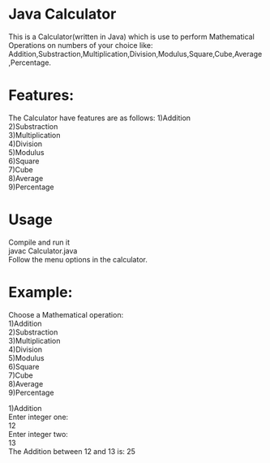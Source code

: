 # Java Calculator
This is a Calculator(written in Java) which is use to perform Mathematical Operations on numbers of your choice like:
<br>
Addition,Substraction,Multiplication,Division,Modulus,Square,Cube,Average,Percentage.

# Features:
The Calculator have features are as follows:
1)Addition
<br>
2)Substraction
<br>
3)Multiplication
<br>
4)Division
<br>
5)Modulus
<br>
6)Square
<br>
7)Cube
<br>
8)Average
<br>
9)Percentage
<br>

# Usage
Compile and run it
<br>
javac Calculator.java
<br>
Follow the menu options in the calculator.

# Example:
Choose a Mathematical operation:
<br>
1)Addition
<br>
2)Substraction
<br>
3)Multiplication
<br>
4)Division
<br>
5)Modulus
<br>
6)Square
<br>
7)Cube
<br>
8)Average
<br>
9)Percentage
<br>

1)Addition
<br>
Enter integer one:
<br>
12
<br>
Enter integer two:
<br>
13
<br>
The Addition between 12 and 13 is: 25










